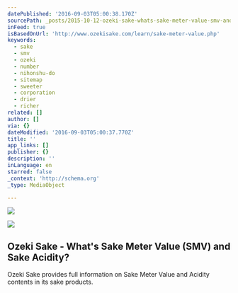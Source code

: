 ```yaml
---
datePublished: '2016-09-03T05:00:38.170Z'
sourcePath: _posts/2015-10-12-ozeki-sake-whats-sake-meter-value-smv-and-sake-acidity.md
inFeed: true
isBasedOnUrl: 'http://www.ozekisake.com/learn/sake-meter-value.php'
keywords:
  - sake
  - smv
  - ozeki
  - number
  - nihonshu-do
  - sitemap
  - sweeter
  - corporation
  - drier
  - richer
related: []
author: []
via: {}
dateModified: '2016-09-03T05:00:37.770Z'
title: ''
app_links: []
publisher: {}
description: ''
inLanguage: en
starred: false
_context: 'http://schema.org'
_type: MediaObject

---
```

![](https://imgflo.herokuapp.com/graph/2b2431f8e7ba7b0/af84710c59c8363c5164e27e2eab7e31/croprotate.png?cropheight=622&cropwidth=959&degrees=0&input=https%3A%2F%2Fthe-grid-user-content.s3-us-west-2.amazonaws.com%2F4bf06b7d-1012-49ec-b2a8-9fa2a16652f0.png&x=50&y=0)

<article style=""><img src="https://s3-us-west-2.amazonaws.com/the-grid-img/p/38aad4c9ddd071243a0edabf5a735a5b8940e8b9.png" /><h1>Ozeki Sake - What's Sake Meter Value (SMV) and Sake Acidity?</h1><p>Ozeki Sake provides full information on Sake Meter Value and Acidity contents in its sake products.</p></article>